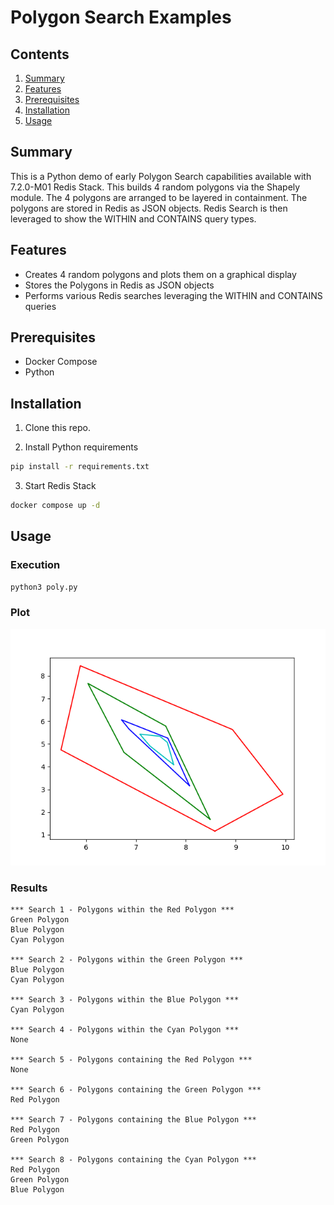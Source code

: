 # Polygon Search Examples  

## Contents
1.  [Summary](#summary)
2.  [Features](#features)
3.  [Prerequisites](#prerequisites)
4.  [Installation](#installation)
5.  [Usage](#usage)

## Summary <a name="summary"></a>
This is a Python demo of early Polygon Search capabilities available with 7.2.0-M01 Redis Stack.  This builds 4 random polygons via the Shapely module.  The 4 polygons are arranged to be layered in containment.  The polygons are stored in Redis as JSON objects.  Redis Search is then leveraged to show the WITHIN and CONTAINS query types.


## Features <a name="features"></a>
- Creates 4 random polygons and plots them on a graphical display
- Stores the Polygons in Redis as JSON objects
- Performs various Redis searches leveraging the WITHIN and CONTAINS queries  

## Prerequisites <a name="prerequisites"></a>
- Docker Compose
- Python

## Installation <a name="installation"></a>
1. Clone this repo.

2.  Install Python requirements
```bash
pip install -r requirements.txt
```

3.  Start Redis Stack
```bash
docker compose up -d
```

## Usage <a name="usage"></a>
### Execution
```bash
python3 poly.py
```

### Plot
![plot](./assets/Figure_1.png)

### Results
```text
*** Search 1 - Polygons within the Red Polygon ***
Green Polygon
Blue Polygon
Cyan Polygon

*** Search 2 - Polygons within the Green Polygon ***
Blue Polygon
Cyan Polygon

*** Search 3 - Polygons within the Blue Polygon ***
Cyan Polygon

*** Search 4 - Polygons within the Cyan Polygon ***
None

*** Search 5 - Polygons containing the Red Polygon ***
None

*** Search 6 - Polygons containing the Green Polygon ***
Red Polygon

*** Search 7 - Polygons containing the Blue Polygon ***
Red Polygon
Green Polygon

*** Search 8 - Polygons containing the Cyan Polygon ***
Red Polygon
Green Polygon
Blue Polygon
```